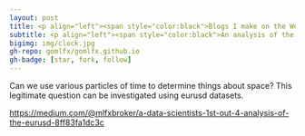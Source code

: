 ```yaml
---
layout: post
title: <p align="left"><span style="color:black">Blogs I make on the Web.</p></span>
subtitle: <p align="left"><span style="color:black">An analysis of the EURUSD. Experimentations and observations for spatial and directional patterns via discrete and helical use of time.</p></span> 
bigimg: img/clock.jpg
gh-repo: gomlfx/gomlfx.github.io
gh-badge: [star, fork, follow]
---
```


Can we use various particles of time to determine things about space? This legitimate question can be investigated using eurusd datasets.

<https://medium.com/@mlfxbroker/a-data-scientists-1st-out-4-analysis-of-the-eurusd-8ff83fa1dc3c>

